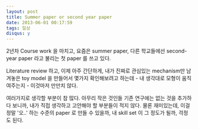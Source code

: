 ```yaml
---
layout: post
title: Summer paper or second year paper
date: 2013-06-01 00:17:59
tags: 일상
disqus: y
---
```


2년차 Course work 을 마치고, 요즘은 summer paper, 다른 학교들에선 second-year paper 라고 불리는 첫 paper 를 쓰고 있다.

Literature review 하고, 이제 아주 간단하게, 내가 진짜로 관심있는 mechanism만 남겨놓은 toy model 을 만들어서 몇가지 확인해보려고 하는데 - 내 생각대로 모형이 움직여주는지 - 이것마저 만만치 않다.

여러가지로 생각할 부분이 참 많다. 아무리 작은 것인들 기존 연구에는 없는 것을 추가하다 보니까, 내가 직접 생각하고 고안해야 할 부분들이 적지 않다. 물론 재미있는데, 이걸 정말 '오..' 하는 수준의 paper 로 만들 수 있을까, 내 skill set 이 그 정도가 될까, 걱정도 된다.